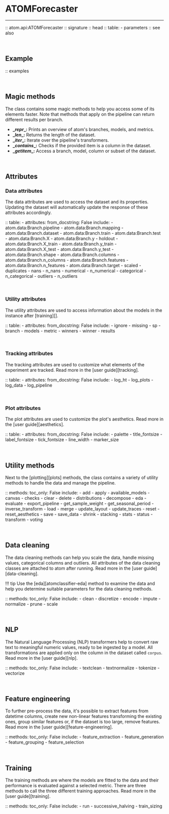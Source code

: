 # ATOMForecaster
----------------

:: atom.api:ATOMForecaster
    :: signature
    :: head
    :: table:
        - parameters
    :: see also

<br>

## Example

:: examples

<br>

## Magic methods

The class contains some magic methods to help you access some of its
elements faster. Note that methods that apply on the pipeline can return
different results per branch.

* **\__repr__:** Prints an overview of atom's branches, models, and metrics.
* **\__len__:** Returns the length of the dataset.
* **\__iter__:** Iterate over the pipeline's transformers.
* **\__contains__:** Checks if the provided item is a column in the dataset.
* **\__getitem__:** Access a branch, model, column or subset of the dataset.

<br>

## Attributes

### Data attributes

The data attributes are used to access the dataset and its properties.
Updating the dataset will automatically update the response of these
attributes accordingly.

:: table:
    - attributes:
        from_docstring: False
        include:
            - atom.data:Branch.pipeline
            - atom.data:Branch.mapping
            - atom.data:Branch.dataset
            - atom.data:Branch.train
            - atom.data:Branch.test
            - atom.data:Branch.X
            - atom.data:Branch.y
            - holdout
            - atom.data:Branch.X_train
            - atom.data:Branch.y_train
            - atom.data:Branch.X_test
            - atom.data:Branch.y_test
            - atom.data:Branch.shape
            - atom.data:Branch.columns
            - atom.data:Branch.n_columns
            - atom.data:Branch.features
            - atom.data:Branch.n_features
            - atom.data:Branch.target
            - scaled
            - duplicates
            - nans
            - n_nans
            - numerical
            - n_numerical
            - categorical
            - n_categorical
            - outliers
            - n_outliers

<br>

### Utility attributes

The utility attributes are used to access information about the models
in the instance after [training][].

:: table:
    - attributes:
        from_docstring: False
        include:
            - ignore
            - missing
            - sp
            - branch
            - models
            - metric
            - winners
            - winner
            - results

<br>

### Tracking attributes

The tracking attributes are used to customize what elements of the
experiment are tracked. Read more in the [user guide][tracking].

:: table:
    - attributes:
        from_docstring: False
        include:
            - log_ht
            - log_plots
            - log_data
            - log_pipeline

<br>

### Plot attributes

The plot attributes are used to customize the plot's aesthetics. Read
more in the [user guide][aesthetics].

:: table:
    - attributes:
        from_docstring: False
        include:
            - palette
            - title_fontsize
            - label_fontsize
            - tick_fontsize
            - line_width
            - marker_size

<br>

## Utility methods

Next to the [plotting][plots] methods, the class contains a variety
of utility methods to handle the data and manage the pipeline.

:: methods:
    toc_only: False
    include:
        - add
        - apply
        - available_models
        - canvas
        - checks
        - clear
        - delete
        - distributions
        - decompose
        - eda
        - evaluate
        - export_pipeline
        - get_sample_weight
        - get_seasonal_period
        - inverse_transform
        - load
        - merge
        - update_layout
        - update_traces
        - reset
        - reset_aesthetics
        - save
        - save_data
        - shrink
        - stacking
        - stats
        - status
        - transform
        - voting

<br>

## Data cleaning

The data cleaning methods can help you scale the data, handle missing
values, categorical columns and outliers. All attributes of the data
cleaning classes are attached to atom after running. Read more in the
[user guide][data-cleaning].

!!! tip
    Use the [eda][atomclassifier-eda] method to examine the data and
    help you determine suitable parameters for the data cleaning methods.

:: methods:
    toc_only: False
    include:
        - clean
        - discretize
        - encode
        - impute
        - normalize
        - prune
        - scale

<br>

## NLP

The Natural Language Processing (NLP) transformers help to convert raw
text to meaningful numeric values, ready to be ingested by a model. All
transformations are applied only on the column in the dataset called
`corpus`. Read more in the [user guide][nlp].

:: methods:
    toc_only: False
    include:
        - textclean
        - textnormalize
        - tokenize
        - vectorize

<br>

## Feature engineering

To further pre-process the data, it's possible to extract features
from datetime columns, create new non-linear features transforming
the existing ones, group similar features or, if the dataset is too
large, remove features. Read more in the [user guide][feature-engineering].

:: methods:
    toc_only: False
    include:
        - feature_extraction
        - feature_generation
        - feature_grouping
        - feature_selection

<br>

## Training

The training methods are where the models are fitted to the data and
their performance is evaluated against a selected metric. There are
three methods to call the three different training approaches. Read
more in the [user guide][training].

:: methods:
    toc_only: False
    include:
        - run
        - successive_halving
        - train_sizing
